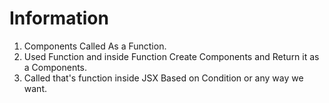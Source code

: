 # Information

1. Components Called As a Function.
2. Used Function and inside Function Create Components and Return it as a Components.
3. Called that's function inside JSX Based on Condition or any way we want.
